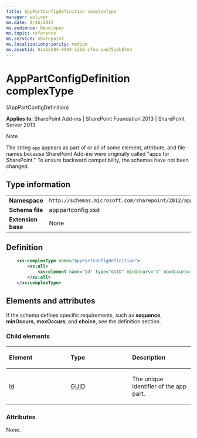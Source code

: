 ```yaml
---
title: AppPartConfigDefinition complexType
manager: soliver
ms.date: 9/16/2015
ms.audience: Developer
ms.topic: reference
ms.service: sharepoint
ms.localizationpriority: medium
ms.assetid: 01abeb84-0904-12b8-c7ea-aae75a2b87e4
---
```


# AppPartConfigDefinition complexType 

(AppPartConfigDefinition)

**Applies to**: SharePoint Add-ins | SharePoint Foundation 2013 | SharePoint Server 2013

> [!NOTE] 
> The string `app` appears as part of or all of some element, attribute, and file names because SharePoint Add-ins were originally called "apps for SharePoint." To ensure backward compatibility, the schemas have not been changed.

## Type information

|   |   |
|---|---|
| **Namespace**  | `http://schemas.microsoft.com/sharepoint/2012/app/partconfiguration` |
| **Schema file**  | apppartconfig.xsd |
| **Extension base**  | None |

## Definition

```XML
    <xs:complexType name="AppPartConfigDefinition">
        <xs:all>
            <xs:element name="Id" type="GUID" minOccurs="1" maxOccurs="1"></xs:element>
        </xs:all>
    </xs:complexType>
```

## Elements and attributes

If the schema defines specific requirements, such as **sequence**, **minOccurs**, **maxOccurs**, and **choice**, see the definition section.

### Child elements

<table>
<colgroup>
<col width="33%" />
<col width="33%" />
<col width="33%" />
</colgroup>
<thead>
<tr class="header">
<th align="left"><p>Element</p></th>
<th align="left"><p>Type</p></th>
<th align="left"><p>Description</p></th>
</tr>
</thead>
<tbody>
<tr class="odd">
<td align="left"><p><a href="id-element-apppartconfigdefinition-complextypeapppartconfigdefinition.md">Id</a></p></td>
<td align="left"><p><a href="guid-simpletype-apppartconfigdefinition.md">GUID</a></p></td>
<td align="left"><p>The unique identifier of the app part.</p></td>
</tr>
</tbody>
</table>

### Attributes

None.

<br/>

<br/>






